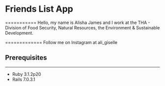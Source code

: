 # Friends List App
===========
Hello, my name is Alisha James and I work at the THA - Division of Food Security, Natural Resources, the Environment & Sustainable Development.

=============
Follow me on Instagram at ali_giselle

## Prerequisites
------
* Ruby 3.1.2p20
* Rails 7.0.3.1
